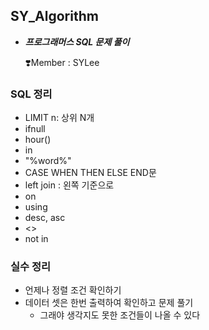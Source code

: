 ## SY_Algorithm

- ***프로그래머스 SQL 문제 풀이***

    ❣️Member : SYLee<br>

### SQL 정리

- LIMIT n: 상위 N개
- ifnull
- hour()
- in
- "%word%"
- CASE WHEN THEN ELSE END문
- left join : 왼쪽 기준으로
- on
- using
- desc, asc
- <>
- not in

### 실수 정리

- 언제나 정렬 조건 확인하기
- 데이터 셋은 한번 출력하여 확인하고 문제 풀기
    - 그래야 생각지도 못한 조건들이 나올 수 있다
